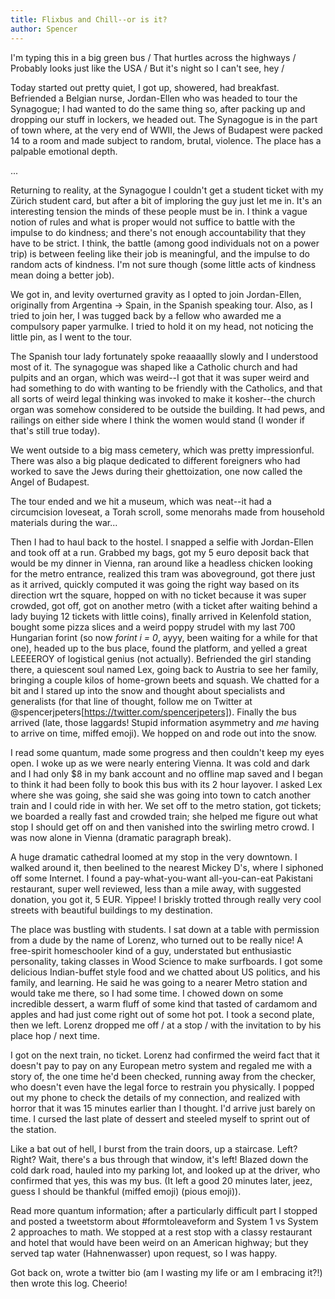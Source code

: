 ```yaml
---
title: Flixbus and Chill--or is it?
author: Spencer
---
```


I'm typing this in a big green bus /
That hurtles across the highways /
Probably looks just like the USA /
But it's night so I can't see, hey /

Today started out pretty quiet, I got up, showered, had breakfast. Befriended a Belgian nurse, Jordan-Ellen who was headed to tour the Synagogue; I had wanted to do the same thing so, after packing up and dropping our stuff in lockers, we headed out. The Synagogue is in the part of town where, at the very end of WWII, the Jews of Budapest were packed 14 to a room and made subject to random, brutal, violence. The place has a palpable emotional depth.

...

Returning to reality, at the Synagogue I couldn't get a student ticket with my Zürich student card, but after a bit of imploring the guy just let me in. It's an interesting tension the minds of these people must be in. I think a vague notion of rules and what is proper would not suffice to battle with the impulse to do kindness; and there's not enough accountability that they have to be strict. I think, the battle (among good individuals not on a power trip) is between feeling like their job is meaningful, and the impulse to do random acts of kindness. I'm not sure though (some little acts of kindness mean doing a better job).

We got in, and levity overturned gravity as I opted to join Jordan-Ellen, originally from Argentina -> Spain, in the Spanish speaking tour. Also, as I tried to join her, I was tugged back by a fellow who awarded me a compulsory paper yarmulke. I tried to hold it on my head, not noticing the little pin, as I went to the tour.

The Spanish tour lady fortunately spoke reaaaallly slowly and I understood most of it. The synagogue was shaped like a Catholic church and had pulpits and an organ, which was weird--I got that it was super weird and had something to do with wanting to be friendly with the Catholics, and that all sorts of weird legal thinking was invoked to make it kosher--the church organ was somehow considered to be outside the building. It had pews, and railings on either side where I think the women would stand (I wonder if that's still true today).

We went outside to a big mass cemetery, which was pretty impressionful. There was also a big plaque dedicated to different foreigners who had worked to save the Jews during their ghettoization, one now called the Angel of Budapest.

The tour ended and we hit a museum, which was neat--it had a circumcision loveseat, a Torah scroll, some menorahs made from household materials during the war...

Then I had to haul back to the hostel. I snapped a selfie with Jordan-Ellen and took off at a run. Grabbed my bags, got my 5 euro deposit back that would be my dinner in Vienna, ran around like a headless chicken looking for the metro entrance, realized this tram was aboveground, got there just as it arrived, quickly computed it was going the right way based on its direction wrt the square, hopped on with no ticket because it was super crowded, got off, got on another metro (with a ticket after waiting behind a lady buying 12 tickets with little coins), finally arrived in Kelenfold station, bought some pizza slices and a weird poppy strudel with my last 700 Hungarian forint (so now *forint i = 0*, ayyy, been waiting for a while for that one), headed up to the bus place, found the platform, and yelled a great LEEEEROY of logistical genius (not actually). Befriended the girl standing there, a quiescent soul named Lex, going back to Austria to see her family, bringing a couple kilos of home-grown beets and squash. We chatted for a bit and I stared up into the snow and thought about specialists and generalists (for that line of thought, follow me on Twitter at @spencerjpeters[https://twitter.com/spencerjpeters]). Finally the bus arrived (late, those laggards! Stupid information asymmetry and *me* having to arrive on time, miffed emoji). We hopped on and rode out into the snow.

I read some quantum, made some progress and then couldn't keep my eyes open. I woke up as we were nearly entering Vienna. It was cold and dark and I had only $8 in my bank account and no offline map saved and I began to think it had been folly to book this bus with its 2 hour layover. I asked Lex where she was going, she said she was going into town to catch another train and I could ride in with her. We set off to the metro station, got tickets; we boarded a really fast and crowded train; she helped me figure out what stop I should get off on and then vanished into the swirling metro crowd. I was now alone in Vienna (dramatic paragraph break).

A huge dramatic cathedral loomed at my stop in the very downtown. I walked around it, then beelined to the nearest Mickey D's, where I siphoned off some Internet. I found a pay-what-you-want all-you-can-eat Pakistani restaurant, super well reviewed, less than a mile away, with suggested donation, you got it, 5 EUR. Yippee! I briskly trotted through really very cool streets with beautiful buildings to my destination.

The place was bustling with students. I sat down at a table with permission from a dude by the name of Lorenz, who turned out to be really nice! A free-spirit homeschooler kind of a guy, understated but enthusiastic personality, taking classes in Wood Science to make surfboards. I got some delicious Indian-buffet style food and we chatted about US politics, and his family, and learning. He said he was going to a nearer Metro station and would take me there, so I had some time. I chowed down on some incredible dessert, a warm fluff of some kind that tasted of cardamom and apples and had just come right out of some hot pot. I took a second plate, then we left. Lorenz dropped me off / at a stop / with the invitation to by his place hop / next time.

I got on the next train, no ticket. Lorenz had confirmed the weird fact that it doesn't pay to pay on any European metro system and regaled me with a story of, the one time he'd been checked, running away from the checker, who doesn't even have the legal force to restrain you physically. I popped out my phone to check the details of my connection, and realized with horror that it was 15 minutes earlier than I thought. I'd arrive just barely on time. I cursed the last plate of dessert and steeled myself to sprint out of the station.

Like a bat out of hell, I burst from the train doors, up a staircase. Left? Right? Wait, there's a bus through that window, it's left! Blazed down the cold dark road, hauled into my parking lot, and looked up at the driver, who confirmed that yes, this was my bus. (It left a good 20 minutes later, jeez, guess I should be thankful (miffed emoji) (pious emoji)).

Read more quantum information; after a particularly difficult part I stopped and posted a tweetstorm about #formtoleaveform and System 1 vs System 2 approaches to math. We stopped at a rest stop with a classy restaurant and hotel that would have been weird on an American highway; but they served tap water (Hahnenwasser) upon request, so I was happy.

Got back on, wrote a twitter bio (am I wasting my life or am I embracing it?!) then wrote this log. Cheerio!

